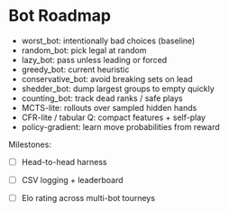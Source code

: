 # Bot Roadmap
- worst_bot: intentionally bad choices (baseline)
- random_bot: pick legal at random
- lazy_bot: pass unless leading or forced
- greedy_bot: current heuristic
- conservative_bot: avoid breaking sets on lead
- shedder_bot: dump largest groups to empty quickly
- counting_bot: track dead ranks / safe plays
- MCTS-lite: rollouts over sampled hidden hands
- CFR-lite / tabular Q: compact features + self-play
- policy-gradient: learn move probabilities from reward

Milestones:
- [ ] Head-to-head harness
- [ ] CSV logging + leaderboard
- [ ] Elo rating across multi-bot tourneys

